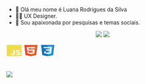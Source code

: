 - 👋 Olá meu nome é Luana Rodrigues da Silva
- 👩‍💻 UX Designer.
- 🔎 Sou apaixonada por pesquisas e temas sociais.

<div align="center">
  <a href="https://github.com/Luana-RodriguesdaSilva"></a>
  <img height="180em" src="https://github-readme-stats.vercel.app/api?username=Luana-RodriguesdaSilva&show_icons=true&theme=synthwave&include_all_commits=false&count_private=false"/>
  <img height="180em" src="https://github-readme-stats.vercel.app/api/top-langs/?username=Luana-RodriguesdaSilva&layout=compact&langs_count=7&theme=synthwave"/>
</div>
  
  <div style="display: inline_block"><br>
  <img align="center" alt="Luana-Js" height="30" width="40" src="https://raw.githubusercontent.com/devicons/devicon/master/icons/javascript/javascript-plain.svg">
  <img align="center" alt="Luana-HTML" height="30" width="40" src="https://raw.githubusercontent.com/devicons/devicon/master/icons/html5/html5-original.svg">
  <img align="center" alt="Luana-CSS" height="30" width="40" src="https://raw.githubusercontent.com/devicons/devicon/master/icons/css3/css3-original.svg">
  </div>
  
  #
  <div>
     <a href="https://www.linkedin.com/in/LuanaRodriguesdaSilva" target="_blank"><img src="https://img.shields.io/badge/-LinkedIn-%230077B5?style=for-the-badge&logo=linkedin&logoColor=white" target="_blank"></a> 
 </div>    
     

<div style="display: inline_block"><br>
  <img align="center" alt="Luana-Imagens de Planeta " height="30" width="40" src="![Minha galaxia 2]
  
</div>

